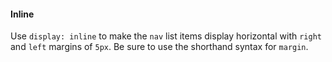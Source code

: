 #### Inline
Use `display: inline` to make the `nav` list items display horizontal with `right` and `left` margins of `5px`. Be sure to use the shorthand syntax for `margin`.
